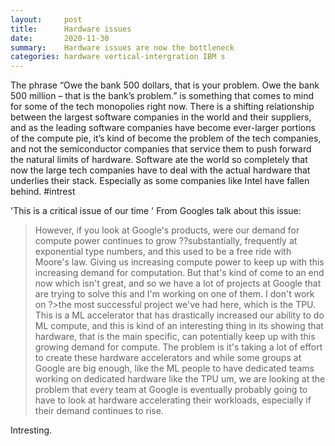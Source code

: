 ```yaml
---
layout:     post
title:      Hardware issues
date:       2020-11-30
summary:    Hardware issues are now the bottleneck
categories: hardware vertical-intergration IBM s
---
```



The phrase “Owe the bank 500 dollars, that is your problem. Owe the bank 500 million – that is the bank’s problem.” is something that comes to mind for some of the tech monopolies right now. There is a shifting relationship between the largest software companies in the world and their suppliers, and as the leading software companies have become ever-larger portions of the compute pie, it’s kind of become the problem of the tech companies, and not the semiconductor companies that service them to push forward the natural limits of hardware. Software ate the world so completely that now the large tech companies have to deal with the actual hardware that underlies their stack. Especially as some companies like Intel have fallen behind.
#intrest

'This is a critical issue of our time '
From Googles talk about this issue:

>However, if you look at Google's products, were our demand for compute power continues to grow ??substantially, frequently at exponential type numbers, and this used to be a free ride with Moore's law. Giving us increasing compute power to keep up with this increasing demand for computation. But that's kind of come to an end now which isn't great, and so we have a lot of projects at Google that are trying to solve this and I'm working on one of them. I don't work on ?>the most successful project we've had here, which is the TPU. This is a ML accelerator that has drastically increased our ability to do ML compute, and this is kind of an interesting thing in its showing that hardware, that is the main specific, can potentially keep up with this growing demand for compute. The problem is it's taking a lot of effort to create these hardware accelerators and while some groups at Google are big enough, like the ML people to have dedicated teams working on dedicated hardware like the TPU um, we are looking at the problem that every team at Google is eventually probably going to have to look at hardware accelerating their workloads, especially if their demand continues to rise.


Intresting.



